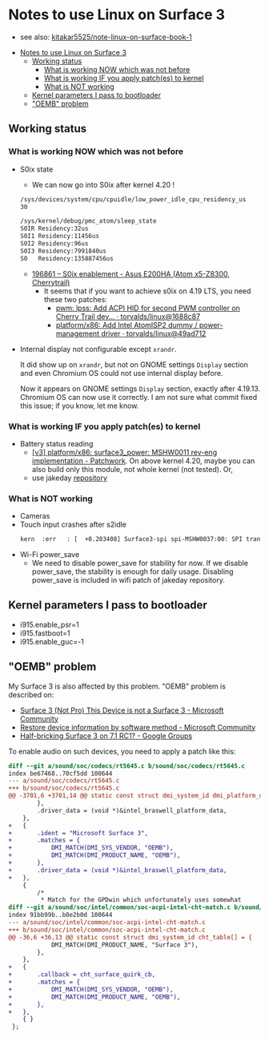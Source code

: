 # Notes to use Linux on Surface 3

- see also: [kitakar5525/note-linux-on-surface-book-1](https://github.com/kitakar5525/note-linux-on-surface-book-1#kernel-parameters-i-pass-to-bootloader)

<!-- TOC -->

- [Notes to use Linux on Surface 3](#notes-to-use-linux-on-surface-3)
    - [Working status](#working-status)
        - [What is working NOW which was not before](#what-is-working-now-which-was-not-before)
        - [What is working IF you apply patch(es) to kernel](#what-is-working-if-you-apply-patches-to-kernel)
        - [What is NOT working](#what-is-not-working)
    - [Kernel parameters I pass to bootloader](#kernel-parameters-i-pass-to-bootloader)
    - ["OEMB" problem](#oemb-problem)

<!-- /TOC -->

## Working status

### What is working NOW which was not before

- S0ix state
  - We can now go into S0ix after kernel 4.20 !
  ```bash
  /sys/devices/system/cpu/cpuidle/low_power_idle_cpu_residency_us
  30

  /sys/kernel/debug/pmc_atom/sleep_state
  S0IR Residency:32us
  S0I1 Residency:11456us
  S0I2 Residency:96us
  S0I3 Residency:7991840us
  S0   Residency:135887456us
  ```

  - [196861 – S0ix enablement - Asus E200HA (Atom x5-Z8300, Cherrytrail)](https://bugzilla.kernel.org/show_bug.cgi?id=196861#c8)
    - It seems that if you want to achieve s0ix on 4.19 LTS, you need these two patches:
      - [pwm: lpss: Add ACPI HID for second PWM controller on Cherry Trail dev… · torvalds/linux@1688c87](https://github.com/torvalds/linux/commit/1688c8717118f37191d824862a006c8373d261de)
      - [platform/x86: Add Intel AtomISP2 dummy / power-management driver · torvalds/linux@49ad712](https://github.com/torvalds/linux/commit/49ad712afa88c502831d37f7089d98eac441fb80)

- Internal display not configurable except `xrandr`.

  It did show up on `xrandr`, but not on GNOME settings `Display` section and even Chromium OS could not use internal display before.

  Now it appears on GNOME settings `Display` section, exactly after 4.19.13. Chromium OS can now use it correctly. I am not sure what commit fixed this issue; if you know, let me know.

### What is working IF you apply patch(es) to kernel
- Battery status reading
  - [[v3] platform/x86: surface3_power: MSHW0011 rev-eng implementation - Patchwork](https://patchwork.kernel.org/patch/10584079/). On above kernel 4.20, maybe you can also build only this module, not whole kernel (not tested). Or, 
  - use jakeday [repository](https://github.com/jakeday/linux-surface)

### What is NOT working

- Cameras
- Touch input crashes after s2idle
  ```bash
  kern  :err   : [  +0.203408] Surface3-spi spi-MSHW0037:00: SPI transfer timed out
  ```
- Wi-Fi power_save
  - We need to disable power_save for stability for now. If we disable power_save, the stability is enough for daily usage. Disabling power_save is included in wifi patch of jakeday repository.

## Kernel parameters I pass to bootloader
  - i915.enable_psr=1
  - i915.fastboot=1
  - i915.enable_guc=-1

## "OEMB" problem

My Surface 3 is also affected by this problem. "OEMB" problem is described on:
- [Surface 3 (Not Pro) This Device is not a Surface 3 - Microsoft Community](https://answers.microsoft.com/en-us/surface/forum/all/surface-3-not-pro-this-device-is-not-a-surface-3/033edd29-feeb-42c8-8f98-6d4eb08411c7)
- [Restore device information by software method - Microsoft Community](https://answers.microsoft.com/en-us/surface/forum/all/restore-device-information-by-software-method/ebf48589-71ca-4e6c-bd15-a84501de52b9)
- [Half-bricking Surface 3 on 7.1 RC1? - Google Groups](https://groups.google.com/forum/#!topic/android-x86/z6GDuvV2oWk)

To enable audio on such devices, you need to apply a patch like this:

```diff
diff --git a/sound/soc/codecs/rt5645.c b/sound/soc/codecs/rt5645.c
index be67468..70cf5dd 100644
--- a/sound/soc/codecs/rt5645.c
+++ b/sound/soc/codecs/rt5645.c
@@ -3701,6 +3701,14 @@ static const struct dmi_system_id dmi_platform_data[] = {
 		},
 		.driver_data = (void *)&intel_braswell_platform_data,
 	},
+	{
+		.ident = "Microsoft Surface 3",
+		.matches = {
+			DMI_MATCH(DMI_SYS_VENDOR, "OEMB"),
+			DMI_MATCH(DMI_PRODUCT_NAME, "OEMB"),
+		},
+		.driver_data = (void *)&intel_braswell_platform_data,
+	},
 	{
 		/*
 		 * Match for the GPDwin which unfortunately uses somewhat
diff --git a/sound/soc/intel/common/soc-acpi-intel-cht-match.c b/sound/soc/intel/common/soc-acpi-intel-cht-match.c
index 91bb99b..b0e2b0d 100644
--- a/sound/soc/intel/common/soc-acpi-intel-cht-match.c
+++ b/sound/soc/intel/common/soc-acpi-intel-cht-match.c
@@ -36,6 +36,13 @@ static const struct dmi_system_id cht_table[] = {
 			DMI_MATCH(DMI_PRODUCT_NAME, "Surface 3"),
 		},
 	},
+	{
+		.callback = cht_surface_quirk_cb,
+		.matches = {
+			DMI_MATCH(DMI_SYS_VENDOR, "OEMB"),
+			DMI_MATCH(DMI_PRODUCT_NAME, "OEMB"),
+		},
+	},
 	{ }
 };
 
```

